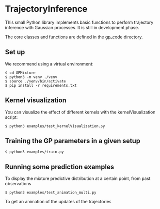 # TrajectoryInference

This small Python library implements basic functions to perform trajectory inference with Gaussian processes. It is still in development phase.

The core classes and functions are defined in the gp_code directory.

## Set up

We recommend using a virtual environment:


```
$ cd GPMixture
$ python3 -m venv ./venv
$ source ./venv/bin/activate
$ pip install -r requirements.txt
```

## Kernel visualization

You can visualize the effect of different kernels with the kernelVisualization script:

```
$ python3 examples/test_kernelVisualization.py
```

## Training the GP parameters in a given setup

```
$ python3 examples/train.py
```

## Running some prediction examples
To display the mixture predictive distribution at a certain point, from past observations  
```
$ python3 examples/test_animation_multi.py
```

To get an animation of the updates of the trajectories

